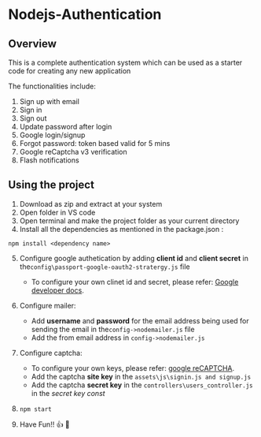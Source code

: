 # Nodejs-Authentication

## Overview

This is a complete authentication system which can be used as a starter code for creating any
new application

The functionalities include:
1. Sign up with email
2. Sign in 
3. Sign out
4. Update password after login
5. Google login/signup
6. Forgot password: token based valid for 5 mins
7. Google reCaptcha v3 verification
8. Flash notifications


## Using the project
1. Download as zip and extract at your system
2. Open folder in VS code
3. Open terminal and make the project folder as your current directory
4. Install all the dependencies as mentioned in the package.json :
```
npm install <dependency name>
```
5. Configure google authetication by adding **client id** and **client secret** in the`config\passport-google-oauth2-stratergy.js` file
   - To configure your own clinet id and secret, please refer: [Google developer docs](https://developers.google.com/adwords/api/docs/guides/authentication#create_a_client_id_and_client_secret).
6. Configure mailer:
   - Add **username** and **password** for the email address being used for sending the email in the`config->nodemailer.js` file  
   - Add the from email address in `config->nodemailer.js`
7. Configure captcha:
   - To configure your own keys, please refer: [google reCAPTCHA](https://www.google.com/recaptcha/admin/create).
   - Add the captcha **site key** in the   `assets\js\signin.js and signup.js`
   - Add the captcha **secret key** in the `controllers\users_controller.js` in the *secret key const*

8.  `npm start`

9. Have Fun!! 👍 :beer:



 